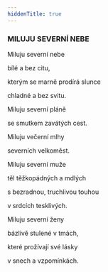 ```yaml
---
hiddenTitle: true
---
```


### MILUJU SEVERNÍ NEBE

Miluju severní nebe 

bílé a bez citu, 

kterým se marně prodírá slunce 

chladné a bez svitu.

Miluju severní pláně 

se smutkem zavátých cest. 

Miluju večerní mlhy 

severních velkoměst.

Miluju severní muže 

těl těžkopádných a mdlých 

s bezradnou, truchlivou touhou 

v srdcích tesklivých.

Miluju severní ženy 

bázlivě stulené v tmách, 

které prožívají své lásky 

v snech a vzpomínkách.
